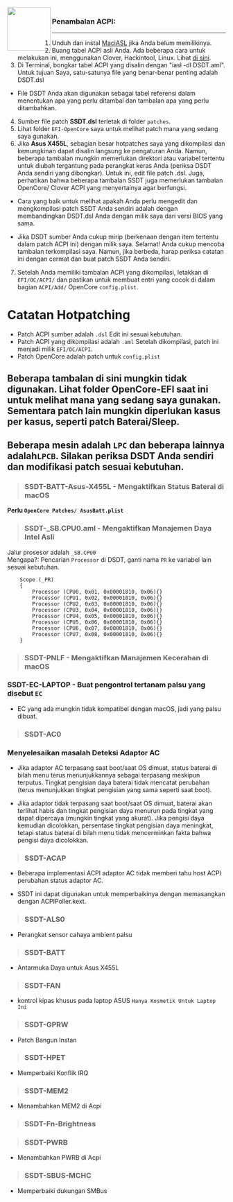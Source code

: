 <img align="left" height=100 src="https://github.com/JaemanPratama/Hackintosh-Asus-A455LA-X455LA-Broadwell-SERIES/blob/main/ACPI/Image/homepage.png"> 

### Penambalan ACPI:


------


1. Unduh dan instal [MaciASL](https://github.com/acidanthera/MaciASL/releases) jika Anda belum memilikinya.
2. Buang tabel ACPI asli Anda. Ada beberapa cara untuk melakukan ini, menggunakan Clover, Hackintool, Linux. Lihat [di sini]([https://khronokernel.github.io/Getting-Started-With-ACPI/Manual/dump.html](https://dortania.github.io/Getting-Started-With-ACPI/Manual/dump.html#from-clover)).  
3. Di Terminal, bongkar tabel ACPI yang disalin dengan "iasl -dl DSDT.aml". Untuk tujuan Saya, satu-satunya file yang benar-benar penting adalah DSDT.dsl

- File DSDT Anda akan digunakan sebagai tabel referensi dalam menentukan apa yang perlu ditambal dan tambalan apa yang perlu ditambahkan.

4. Sumber file patch **SSDT\.dsl** terletak di folder `patches`.
5. Lihat folder `EFI-OpenCore` saya untuk melihat patch mana yang sedang saya gunakan.
6. Jika **Asus X455L**, sebagian besar hotpatches saya yang dikompilasi dan kemungkinan dapat disalin langsung ke pengaturan Anda. Namun, beberapa tambalan mungkin memerlukan direktori atau variabel tertentu untuk diubah tergantung pada perangkat keras Anda (periksa DSDT Anda sendiri yang dibongkar). Untuk ini, edit file patch .dsl. Juga, perhatikan bahwa beberapa tambalan SSDT juga memerlukan tambalan OpenCore/ Clover ACPI yang menyertainya agar berfungsi.

- Cara yang baik untuk melihat apakah Anda perlu mengedit dan mengkompilasi patch SSDT Anda sendiri adalah dengan membandingkan DSDT.dsl Anda dengan milik saya dari versi BIOS yang sama.

- Jika DSDT sumber Anda cukup mirip (berkenaan dengan item tertentu dalam patch ACPI ini) dengan milik saya. Selamat! Anda cukup mencoba tambalan terkompilasi saya. Namun, jika berbeda, harap periksa catatan ini dengan cermat dan buat patch SSDT Anda sendiri.  

7. Setelah Anda memiliki tambalan ACPI yang dikompilasi, letakkan di `EFI/OC/ACPI/` dan pastikan untuk membuat entri yang cocok di dalam bagian `ACPI/Add/` OpenCore `config.plist`.

# Catatan Hotpatching

- Patch ACPI sumber adalah `.dsl` Edit ini sesuai kebutuhan.
- Patch ACPI yang dikompilasi adalah `.aml` Setelah dikompilasi, patch ini menjadi milik `EFI/OC/ACPI`.
- Patch OpenCore adalah patch untuk `config.plist`

## Beberapa tambalan di sini mungkin tidak digunakan. Lihat folder OpenCore-EFI saat ini untuk melihat mana yang sedang saya gunakan. Sementara patch lain mungkin diperlukan kasus per kasus, seperti patch Baterai/Sleep.

## Beberapa mesin adalah `LPC` dan beberapa lainnya adalah`LPCB`. Silakan periksa DSDT Anda sendiri dan modifikasi patch sesuai kebutuhan.

> ### SSDT-BATT-Asus-X455L - Mengaktifkan Status Baterai di macOS 

**Perlu `OpenCore Patches/ AsusBatt.plist`** 

> ### SSDT-_SB.CPU0.aml - Mengaktifkan Manajemen Daya Intel Asli

Jalur prosesor adalah `_SB.CPU0`  
Mengapa?: Pencarian `Processor` di DSDT, ganti nama `PR` ke variabel lain sesuai kebutuhan.

```
    Scope (_PR)
    {
        Processor (CPU0, 0x01, 0x00001810, 0x06){}
        Processor (CPU1, 0x02, 0x00001810, 0x06){}
        Processor (CPU2, 0x03, 0x00001810, 0x06){}
        Processor (CPU3, 0x04, 0x00001810, 0x06){}
        Processor (CPU4, 0x05, 0x00001810, 0x06){}
        Processor (CPU5, 0x06, 0x00001810, 0x06){}
        Processor (CPU6, 0x07, 0x00001810, 0x06){}
        Processor (CPU7, 0x08, 0x00001810, 0x06){}
    }
```

> ### SSDT-PNLF - Mengaktifkan Manajemen Kecerahan di macOS

### SSDT-EC-LAPTOP - Buat pengontrol tertanam palsu yang disebut `EC`

- EC yang ada mungkin tidak kompatibel dengan macOS, jadi yang palsu dibuat.

> ### SSDT-AC0

### Menyelesaikan masalah Deteksi Adaptor AC

- Jika adaptor AC terpasang saat boot/saat OS dimuat, status baterai di bilah menu terus menunjukkannya sebagai terpasang meskipun terputus. Tingkat pengisian daya baterai tidak mencatat perubahan (terus menunjukkan tingkat pengisian yang sama seperti saat boot).

- Jika adaptor tidak terpasang saat boot/saat OS dimuat, baterai akan terlihat habis dan tingkat pengisian daya menurun pada tingkat yang dapat dipercaya (mungkin tingkat yang akurat). Jika pengisi daya kemudian dicolokkan, persentase tingkat pengisian daya meningkat, tetapi status baterai di bilah menu tidak mencerminkan fakta bahwa pengisi daya dicolokkan.

> ### SSDT-ACAP

- Beberapa implementasi ACPI adaptor AC tidak memberi tahu host ACPI perubahan status adaptor AC.

- SSDT ini dapat digunakan untuk memperbaikinya dengan memasangkan dengan ACPIPoller.kext.

> ### SSDT-ALS0

- Perangkat sensor cahaya ambient palsu

> ### SSDT-BATT

- Antarmuka Daya untuk Asus X455L

> ### SSDT-FAN

- kontrol kipas khusus pada laptop ASUS `Hanya Kosmetik Untuk Laptop Ini`

> ### SSDT-GPRW

- Patch Bangun Instan

> ### SSDT-HPET

- Memperbaiki Konflik IRQ

> ### SSDT-MEM2

- Menambahkan MEM2 di Acpi

> ### SSDT-Fn-Brightness

> ### SSDT-PWRB

- Menambahkan PWRB di Acpi

> ### SSDT-SBUS-MCHC

- Memperbaiki dukungan SMBus


